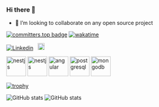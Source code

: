 ### Hi there 👋

<!--
**levart/levart** is a ✨ _special_ ✨ repository because its `README.md` (this file) appears on your GitHub profile.

Here are some ideas to get you started:

- 🔭 I’m currently working on ...
- 🌱 I’m currently learning ...
- 👯 I’m looking to collaborate on ...
- 🤔 I’m looking for help with ...
- 💬 Ask me about ...
- 📫 How to reach me: ...
- 😄 Pronouns: ...
- ⚡ Fun fact: ...
-->

- 👯 I’m looking to collaborate on any open source project

[![committers.top badge](https://user-badge.committers.top/georgia_private/levart.svg)](https://user-badge.committers.top/georgia_private/levart) [![wakatime](https://wakatime.com/badge/user/ac305be1-11ec-43d4-9272-47286799d810.svg)](https://wakatime.com/@ac305be1-11ec-43d4-9272-47286799d810)




[![Linkedin](https://img.shields.io/badge/LinkedIn-0077B5?style=for-the-badge&logo=linkedin&logoColor=white)](https://www.linkedin.com/in/levan-jmukhadze)
&nbsp; 
[<img src='https://cdn.jsdelivr.net/npm/simple-icons@3.0.1/icons/github.svg' alt='github' height='18'>](https://github.com/levart) 

[<img src='https://assets.zabbix.com/img/brands/nodejs.svg' alt='nestjs' height='52'>](https://nodejs.org/en/) 
[<img src='https://d33wubrfki0l68.cloudfront.net/e937e774cbbe23635999615ad5d7732decad182a/26072/logo-small.ede75a6b.svg' alt='nestjs' height='52'>](https://nestjs.com) 
[<img src='https://upload.wikimedia.org/wikipedia/commons/thumb/c/cf/Angular_full_color_logo.svg/1200px-Angular_full_color_logo.svg.png' alt='angular' height='52'>](https://angular.io) 
[<img src='https://upload.wikimedia.org/wikipedia/commons/2/29/Postgresql_elephant.svg' alt='postgresql' height='52'>](https://www.postgresql.org) 
[<img src='https://developer.asustor.com/uploadIcons/0020_999_1579585068_mongo-express-256.png' alt='mongodb' height='52'>](https://www.mongodb.com) 

[![trophy](https://github-profile-trophy.vercel.app/?username=levart&theme=onedark&margin-w=15&margin-h=15&column=7)](https://github.com/levart)


![GitHub stats](https://github-readme-stats.vercel.app/api?username=levart&show_icons=true&layout=compact&theme=onedark&) 
![GitHub stats](https://github-readme-stats.vercel.app/api/top-langs/?username=levart&layout=compact&theme=onedark&langs_count=15) 


